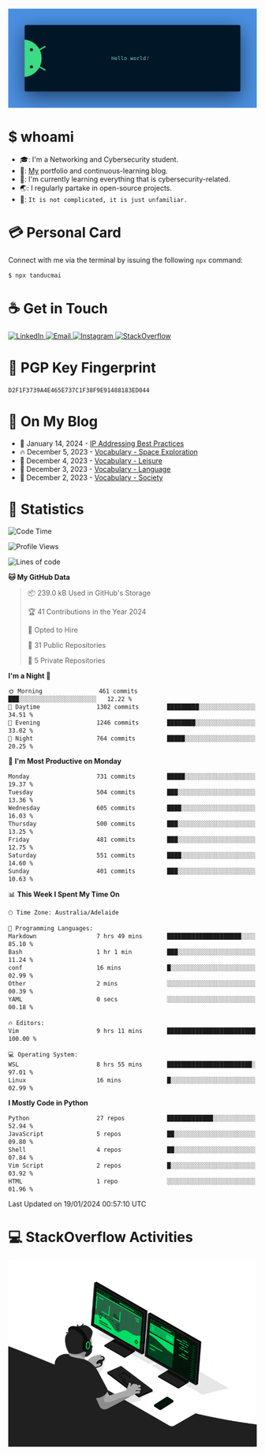 <p align="center"><img src="assets/banner.png" /></p>

[//]: ![](https://github.com/tanducmai/tanducmai/actions/workflows/waka-stats.yml/badge.svg)
[//]: ![](https://github.com/tanducmai/tanducmai/actions/workflows/latest-blogs.yml/badge.svg)
[//]: ![](https://github.com/tanducmai/tanducmai/actions/workflows/stackoverflow-activities.yml/badge.svg)

# $ whoami

- :mortar_board:: I'm a Networking and Cybersecurity student.
- :telescope:: [My](https://tanducmai.com/) portfolio and continuous-learning blog.
- :seedling:: I'm currently learning everything that is cybersecurity-related.
- :earth_asia:: I regularly partake in open-source projects.
- :speech_balloon:: `It is not complicated, it is just unfamiliar.`

# :credit_card: Personal Card

Connect with me via the terminal by issuing the following `npx` command:

```bash
$ npx tanducmai
```

# :coffee: Get in Touch

<a target="_blank" href="https://www.linkedin.com/in/tanducmai/">
  <img alt="LinkedIn" src="https://img.shields.io/badge/LinkedIn-0077B5?style=for-the-badge&logo=linkedin&logoColor=white" />
</a>
<a target="_blank" href="mailto:henryfromvietnam@gmail.com">
  <img alt="Email" src="https://img.shields.io/badge/Gmail-D14836?style=for-the-badge&logo=gmail&logoColor=white" />
</a>
<a target="_blank" href="https://www.instagram.com/henry.maii/">
  <img alt="Instagram" src="https://img.shields.io/badge/Instagram-E4405F?style=for-the-badge&logo=instagram&logoColor=white" />
</a>
<a target="_blank" href="https://stackoverflow.com/users/16999206/tanducmai">
  <img alt="StackOverflow" src="https://img.shields.io/static/v1?message=Stackoverflow&logo=stackoverflow&label=&color=FE7A16&logoColor=white&labelColor=&style=for-the-badge" />
</a>

# :closed_lock_with_key: PGP Key Fingerprint

`D2F1F3739A4E465E737C1F38F9E91488183ED044`

# :scroll: On My Blog

<!-- BLOG-POST-LIST:START -->
 - 💯 January 14, 2024 - [IP Addressing Best Practices](https://tanducmai.com/posts/blogs/ip-addressing-best-practices/)
 - 🔥 December 5, 2023 - [Vocabulary - Space Exploration](https://tanducmai.com/posts/glossaries/vocabulary/space-exploration/)
 - 💫 December 4, 2023 - [Vocabulary - Leisure](https://tanducmai.com/posts/glossaries/vocabulary/leisure/)
 - 🚀 December 3, 2023 - [Vocabulary - Language](https://tanducmai.com/posts/glossaries/vocabulary/language/)
 - 🌮 December 2, 2023 - [Vocabulary - Society](https://tanducmai.com/posts/glossaries/vocabulary/society/)<!-- BLOG-POST-LIST:END -->

# :1234: Statistics

<!--START_SECTION:waka-->
![Code Time](http://img.shields.io/badge/Code%20Time-216%20hrs%2058%20mins-blue)

![Profile Views](http://img.shields.io/badge/Profile%20Views-0-blue)

![Lines of code](https://img.shields.io/badge/From%20Hello%20World%20I%27ve%20Written-9.1%20million%20lines%20of%20code-blue)

**🐱 My GitHub Data** 

> 📦 239.0 kB Used in GitHub's Storage 
 > 
> 🏆 41 Contributions in the Year 2024
 > 
> 💼 Opted to Hire
 > 
> 📜 31 Public Repositories 
 > 
> 🔑 5 Private Repositories 
 > 
**I'm a Night 🦉** 

```text
🌞 Morning                461 commits         ███░░░░░░░░░░░░░░░░░░░░░░   12.22 % 
🌆 Daytime                1302 commits        █████████░░░░░░░░░░░░░░░░   34.51 % 
🌃 Evening                1246 commits        ████████░░░░░░░░░░░░░░░░░   33.02 % 
🌙 Night                  764 commits         █████░░░░░░░░░░░░░░░░░░░░   20.25 % 
```
📅 **I'm Most Productive on Monday** 

```text
Monday                   731 commits         █████░░░░░░░░░░░░░░░░░░░░   19.37 % 
Tuesday                  504 commits         ███░░░░░░░░░░░░░░░░░░░░░░   13.36 % 
Wednesday                605 commits         ████░░░░░░░░░░░░░░░░░░░░░   16.03 % 
Thursday                 500 commits         ███░░░░░░░░░░░░░░░░░░░░░░   13.25 % 
Friday                   481 commits         ███░░░░░░░░░░░░░░░░░░░░░░   12.75 % 
Saturday                 551 commits         ████░░░░░░░░░░░░░░░░░░░░░   14.60 % 
Sunday                   401 commits         ███░░░░░░░░░░░░░░░░░░░░░░   10.63 % 
```


📊 **This Week I Spent My Time On** 

```text
🕑︎ Time Zone: Australia/Adelaide

💬 Programming Languages: 
Markdown                 7 hrs 49 mins       █████████████████████░░░░   85.10 % 
Bash                     1 hr 1 min          ███░░░░░░░░░░░░░░░░░░░░░░   11.24 % 
conf                     16 mins             █░░░░░░░░░░░░░░░░░░░░░░░░   02.99 % 
Other                    2 mins              ░░░░░░░░░░░░░░░░░░░░░░░░░   00.39 % 
YAML                     0 secs              ░░░░░░░░░░░░░░░░░░░░░░░░░   00.18 % 

🔥 Editors: 
Vim                      9 hrs 11 mins       █████████████████████████   100.00 % 

💻 Operating System: 
WSL                      8 hrs 55 mins       ████████████████████████░   97.01 % 
Linux                    16 mins             █░░░░░░░░░░░░░░░░░░░░░░░░   02.99 % 
```

**I Mostly Code in Python** 

```text
Python                   27 repos            █████████████░░░░░░░░░░░░   52.94 % 
JavaScript               5 repos             ██░░░░░░░░░░░░░░░░░░░░░░░   09.80 % 
Shell                    4 repos             ██░░░░░░░░░░░░░░░░░░░░░░░   07.84 % 
Vim Script               2 repos             █░░░░░░░░░░░░░░░░░░░░░░░░   03.92 % 
HTML                     1 repo              ░░░░░░░░░░░░░░░░░░░░░░░░░   01.96 % 
```




 Last Updated on 19/01/2024 00:57:10 UTC
<!--END_SECTION:waka-->

# :computer: StackOverflow Activities

<!-- STACKOVERFLOW:START -->
<!-- STACKOVERFLOW:END -->

<p align="center"><img src="assets/developer.gif" /></p>
